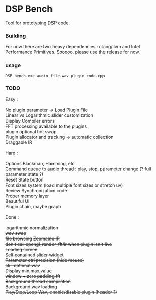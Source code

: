 # DSP Bench

Tool for prototyping DSP code.

### Building
For now there are two heavy dependencies : clang/llvm and Intel Performance Primitives. Sooooo, please use the release for now. 

### usage 
```
DSP_bench.exe audio_file.wav plugin_code.cpp 
```

### TODO

Easy : \
\
No plugin parameter -> Load Plugin File \
Linear vs Logarithmic slider customization \
Display Compiler errors \
FFT processing available to the plugins \
plugin optional hot swap \
Plugin allocator and tracking -> automatic collection \
Draggable IR \
\
Hard : \
\
Options Blackman, Hamming, etc \
Command queue to audio thread : play, stop, parameter change (? full parameter state ?) \
Reset State button \
Font sizes system (load multiple font sizes or stretch uv) \
Review Synchronization code \
Proper memory layer \
Beautiful UI \
Plugin chain, maybe graph \
\
Done : \
\
~~logarithmic normalization~~ \
~~wav swap~~ \
~~file browsing~~
~~Zoomable IR~~ \
~~don't call opengl_render_fft/ir when plugin isn't live~~ \
~~Loading screen~~ \
~~Self contained slider widget~~ \
~~Parameter ctrl precision (hide mouse)~~ \
~~cli : optional wav~~ \
~~Display min,max,value~~ \
~~window + zero padding fft~~\
~~Background thread compilation~~ \
~~Background wav loading~~ \
~~Play/Stop/Loop Wav, enable/disable plugin (header ?)~~ 